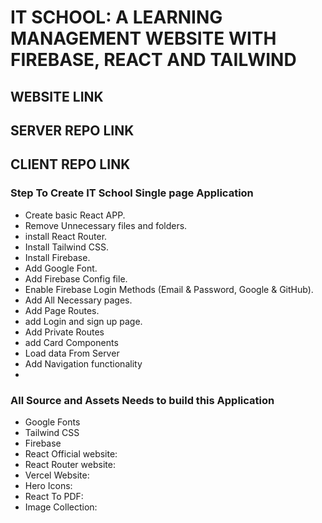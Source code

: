 # IT SCHOOL: A LEARNING MANAGEMENT WEBSITE WITH FIREBASE, REACT AND TAILWIND

## WEBSITE LINK

## SERVER REPO LINK

## CLIENT REPO LINK

### Step To Create IT School Single page Application

* Create basic React APP.
* Remove Unnecessary files and folders.
* install React Router.
* Install Tailwind CSS.
* Install Firebase.
* Add Google Font.
* Add Firebase Config file.
* Enable Firebase Login Methods (Email & Password, Google & GitHub).
* Add All Necessary pages.
* Add Page Routes.
* add Login and sign up page.
* Add Private Routes
* add Card Components
* Load data From Server
* Add Navigation functionality
*

### All Source and Assets Needs to build this Application

* Google Fonts
* Tailwind CSS
* Firebase
* React Official website:
* React Router website:
* Vercel Website:
* Hero Icons:
* React To PDF:
* Image Collection:
